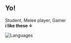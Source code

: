 ## Yo!
Student, Melee player, Gamer
<br />
**i like these ↓**

![Languages](https://skillicons.dev/icons?i=vue,nuxt,tailwind,js,ts,cs,python&perline=10)
